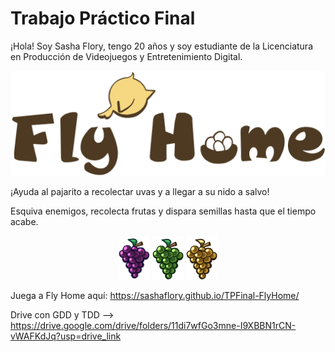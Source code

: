 # Trabajo Práctico Final

¡Hola! Soy Sasha Flory, tengo 20 años y soy estudiante de la Licenciatura en Producción de Videojuegos y Entretenimiento Digital.

<p align="center">
  <img src="public/images/Titulo.png" alt="Logo de Fly Home" width= 600>
</p>

<p>¡Ayuda al pajarito a recolectar uvas y a llegar a su nido a salvo! </p>
<p>Esquiva enemigos, recolecta frutas y dispara semillas hasta que el tiempo acabe.</p>

<p align="center">
  <img src="public/images/Uva1.png" alt="Uva violeta" width=50>
  <img src="public/images/Uva2.png" alt="Uva verde" width=50>
  <img src="public/images/Uva3.png" alt="Uva dorada" width=50>
</p>

Juega a Fly Home aquí: https://sashaflory.github.io/TPFinal-FlyHome/ 

Drive con GDD y TDD --> https://drive.google.com/drive/folders/11di7wfGo3mne-I9XBBN1rCN-vWAFKdJq?usp=drive_link 


